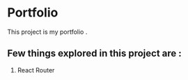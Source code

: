 # Portfolio <br>
This project is my portfolio .<br>
## Few things explored in this project are :
1. React Router
